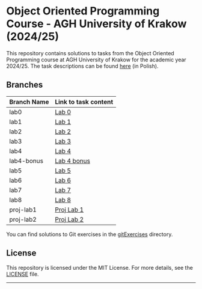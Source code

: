 # Object Oriented Programming Course - AGH University of Krakow (2024/25)

This repository contains solutions to tasks from the Object Oriented Programming course at AGH University of Krakow for the academic year 2024/25. The task descriptions can be found [here](Labs/) (in Polish).

## Branches

<div align="center">

| Branch Name  | Link to task content |
|-------------|------|
| lab0        | [Lab 0](Labs/lab0) |
| lab1        | [Lab 1](Labs/lab1) |
| lab2        | [Lab 2](Labs/lab2) |
| lab3        | [Lab 3](Labs/lab3) |
| lab4        | [Lab 4](Labs/lab4) |
| lab4-bonus  | [Lab 4 bonus](Labs/lab4-bonus) |
| lab5        | [Lab 5](Labs/lab5) |
| lab6        | [Lab 6](Labs/lab6) |
| lab7        | [Lab 7](Labs/lab7) |
| lab8        | [Lab 8](Labs/lab8) |
| proj-lab1   | [Proj Lab 1](Labs/proj-lab1) |
| proj-lab2   | [Proj Lab 2](Labs/proj-lab2) |

</div>

You can find solutions to Git exercises in the [gitExercises](gitExercises/gitExercises_Oskar_Blajsz_Raport.pdf) directory.


## License

This repository is licensed under the MIT License. For more details, see the [LICENSE](LICENSE) file.

---

